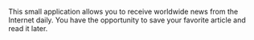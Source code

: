 This small application allows you to receive worldwide news from the Internet daily.
You have the opportunity to save your favorite article and read it later.
